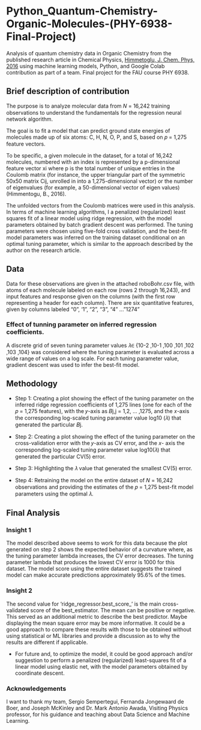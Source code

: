 # Python_Quantum-Chemistry-Organic-Molecules-(PHY-6938-Final-Project)

Analysis of quantum chemistry data in Organic Chemistry from the published research article in Chemical
Physics, [Himmetoglu, J. Chem. Phys, 2016](https://pubmed.ncbi.nlm.nih.gov/27782427/) using machine learning models, Python, and Google Colab contribution as part of a team. Final project for the FAU course PHY 6938.

## Brief description of contribution
The purpose is to analyze molecular data from 𝑁 = 16,242 training observations to understand the fundamentals for the regression neural network algorithm.

The goal is to fit a model that can predict ground state energies of molecules made up of six atoms: C, H, N, O, P, and S, based on 𝑝 = 1,275 feature vectors.

To be specific, a given molecule in the dataset, for a total of 16,242 molecules, numbered with an index is represented by a p-dimensional feature vector xi where p is the total number of unique entries in the Coulomb matrix (for instance, the upper triangular part of the symmetric 50x50 matrix Cij, unrolled in into a 1,275-dimensional vector) or the number of eigenvalues (for example, a 50-dimensional vector of eigen values) (Himmentogu, B., 2016). 

The unfolded vectors from the Coulomb matrices were used in this analysis. In terms of machine learning algorithms, I  a penalized (regularized) least squares fit of a linear model using ridge regression, with the model parameters obtained by batch gradient descent was performed. The tuning parameters were chosen using five-fold cross validation, and the best-fit model parameters was inferred on the training dataset conditional on an optimal tuning parameter, which is similar to the approach described by the author on the research article.

## Data
Data for these observations are given in the attached roboBohr.csv file, with atoms of each molecule labeled on each row (rows 2 through 16,243), and input features and response given on the columns (with the first row representing a header for each column). There are six quantitative features, given by columns labeled “0”, ‘1”, “2”, “3”, “4” ...”1274”

### Effect of tunning parameter on inferred regression coefficients.
A discrete grid of seven tuning parameter values 𝜆∈ {10-2 ,10-1 ,100 ,101 ,102 ,103 ,104} was considered where the tuning parameter is evaluated across a wide range of values on a log scale. For each tuning parameter value, gradient descent was used to infer the best-fit model.

## Methodology
* Step 1: 
Creating a plot showing the effect of the tuning parameter on the inferred ridge regression coefficients of 1,275 lines (one for each of the 𝑝 = 1,275 features), with the 𝑦-axis as 𝐵j,j = 1,2, ... ,1275, and the 𝑥-axis the corresponding log-scaled tuning parameter value log10 (𝜆) that generated the particular 𝐵j. 

* Step 2: 
Creating a plot showing the effect of the tuning parameter on the cross-validation error with the 𝑦-axis as CV error, and the 𝑥- axis the corresponding log-scaled tuning parameter value log10(𝜆) that generated the particular CV(5) error. 

* Step 3: Highlighting the 𝜆 value that generated the smallest CV(5) error.

* Step 4: 
Retraining the model on the entire dataset of 𝑁 = 16,242 observations and providing the estimates of the 𝑝 = 1,275 best-fit model parameters using the optimal 𝜆. 

## Final Analysis 

### Insight 1
The model described above seems to work for this data because the plot generated on step 2 shows the expected behavior of a curvature where, as the tuning parameter lambda increases, the CV error decreases. The tuning parameter lambda that produces the lowest CV error is 1000 for this dataset. The model score using the entire dataset suggests the trained model can make accurate predictions approximately 95.6% of the times.

### Insight 2
The second value for ‘ridge_regressor.best_score_’ is the main cross-validated score of the best_estimator. The mean
can be positive or negative. This served as an additional metric to describe the best predictor. Maybe displaying the mean square error may be more informative. It could be a good approach to compare these results with those to be obtained without using statistical or ML libraries and provide a discussion as to why the results are different if applicable.

* For future and, to optimize the model, it could be good approach and/or suggestion to perform a penalized (regularized) least-squares fit of a linear model using elastic net, with the model parameters obtained by coordinate descent.


### Acknowledgements 
I want to thank my team, Sergio Sempertegui, Fernanda Jongewaard de Boer, and Joseph McKinley and Dr. Mark Antonio Awada, Visiting Physics professor, for his guidance and teaching about Data Science and Machine Learning.<br>


